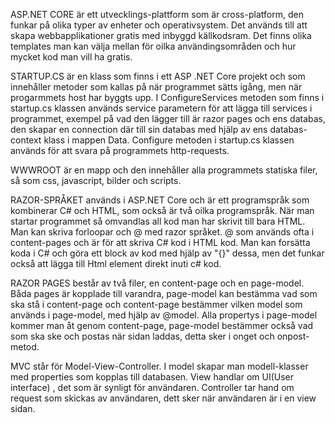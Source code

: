 
ASP.NET CORE är ett utvecklings-plattform som är cross-platform, den funkar på olika typer av enheter och operativsystem.
Det används till att skapa webbapplikationer gratis med inbyggd källkodsram. Det finns olika templates man kan välja mellan för 
oilka användingsområden och hur mycket kod man vill ha gratis.

STARTUP.CS är en klass som finns i ett ASP .NET Core projekt och som innehåller metoder som kallas på när programmet sätts igång, 
men när progarmmets host har byggts upp. I ConfigureServices metoden som finns i startup.cs klassen används service parametern för att lägga till services i programmet, 
exempel på vad den lägger till är razor pages och ens databas, den skapar en connection där till sin databas med hjälp av ens databas-context klass i mappen Data.
Configure metoden i startup.cs klassen används för att svara på programmets http-requests.

WWWROOT är en mapp och den innehåller alla programmets statiska filer, så som css, javascript, bilder och scripts.

RAZOR-SPRÅKET används i ASP.NET Core och är ett programspråk som kombinerar C# och HTML, som också är två oilka programspråk. 
När man startar programmet så omvandlas all kod man har skrivit till bara HTML. Man kan skriva forloopar och @ med razor språket.
@ som används ofta i content-pages och är för att skriva C# kod i HTML kod. Man kan forsätta koda i C# och 
göra ett block av kod med hjälp av "{}" dessa, men det funkar också att lägga till Html element direkt inuti c# kod.

RAZOR PAGES består av två filer, en content-page och en page-model. Båda pages är kopplade till varandra, page-model 
kan bestämma vad som ska stå i content-page och content-page bestämmer vilken model som används i page-model, med hjälp av @model. 
Alla propertys i page-model kommer man åt genom content-page, page-model bestämmer också vad som ska ske och postas när sidan laddas, detta sker i onget och onpost-metod.

MVC står för Model-View-Controller. 
I model skapar man modell-klasser med properties som kopplas till databasen. 
View handlar om UI(User interface) , det som är synligt för användaren. 
Controller tar hand om request som skickas av användaren, dett sker när användaren är i en view sidan.
